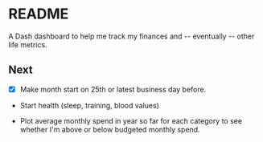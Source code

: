 # README

A Dash dashboard to help me track my finances and -- eventually -- other life metrics.


## Next
- [x] Make month start on 25th or latest business day before.

- Start health (sleep, training, blood values)

- Plot average monthly spend in year so far for each category to see whether I'm above or below budgeted monthly spend.
